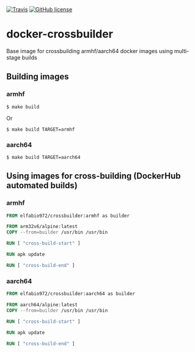[![Travis](https://img.shields.io/travis/fsimplice/docker-crossbuilder.svg?style=plastic)]()
[![GitHub license](https://img.shields.io/github/license/fsimplice/docker-crossbuilder.svg)](https://github.com/fsimplice/docker-crossbuilder/blob/master/LICENSE)
# docker-crossbuilder
Base image for crossbuilding armhf/aarch64 docker images using multi-stage builds


## Building images

###  armhf

```shell
$ make build
```

Or

```shell
$ make build TARGET=armhf
```

### aarch64

```shell
$ make build TARGET=aarch64 
```

## Using images for cross-building (DockerHub automated builds)

### armhf

```Dockerfile
FROM elfabio972/crossbuilder:armhf as builder

FROM arm32v6/alpine:latest
COPY --from=builder /usr/bin /usr/bin

RUN [ "cross-build-start" ]

RUN apk update  

RUN [ "cross-build-end" ]
```

### aarch64

```Dockerfile
FROM elfabio972/crossbuilder:aarch64 as builder

FROM aarch64/alpine:latest
COPY --from=builder /usr/bin /usr/bin

RUN [ "cross-build-start" ]

RUN apk update  

RUN [ "cross-build-end" ]
```